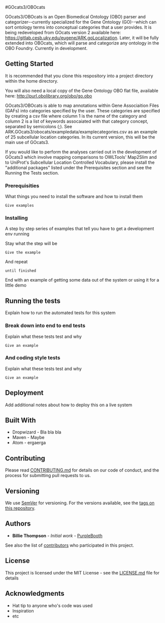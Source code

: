 #GOcats3/OBOcats

GOcats3/OBOcats is an Open Biomedical Ontology (OBO) parser and categorizer--currently specialized for the Gene Ontology (GO)--which can sort ontology terms into conceptual categories that a user provides. It is being redeveloped from GOcats version 2 available here: https://gitlab.cesb.uky.edu/eugene/ARK.goLocalization. Later, it will be fully extended into OBOcats, which will parse and categorize any ontology in the OBO Foundry.
Currently in development.

## Getting Started

It is recommended that you clone this respository into a project directory within the home directory. 

You will also need a local copy of the Gene Ontology OBO flat file, available here: http://purl.obolibrary.org/obo/go.obo

GOcats3/OBOcats is able to map annotations within Gene Associaition Files (GAFs) into categories specified by the user. These categories are specified by creating a csv file where column 1 is the name of the category and column 2 is a list of keywords assocaiated with that category concept, separated by semicolons (;). See ARK.GOcats3/obocats/exampledata/examplecategories.csv as an example of 25 subcellular location categories. In its current version, this will be the main use of GOcats3. 

If you would like to perform the analyses carried out in the development of GOcats3 which involve mapping comparisons to OWLTools' Map2Slim and to UniProt's Subcellular Location Controlled Vocabulary, please install the "additional packages" listed under the Prerequisites section and see the Running the Tests section.

### Prerequisities

What things you need to install the software and how to install them

```
Give examples
```

### Installing

A step by step series of examples that tell you have to get a development env running

Stay what the step will be

```
Give the example
```

And repeat

```
until finished
```

End with an example of getting some data out of the system or using it for a little demo

## Running the tests

Explain how to run the automated tests for this system

### Break down into end to end tests

Explain what these tests test and why

```
Give an example
```

### And coding style tests

Explain what these tests test and why

```
Give an example
```

## Deployment

Add additional notes about how to deploy this on a live system

## Built With

* Dropwizard - Bla bla bla
* Maven - Maybe
* Atom - ergaerga

## Contributing

Please read [CONTRIBUTING.md](CONTRIBUTING.md) for details on our code of conduct, and the process for submitting pull requests to us.

## Versioning

We use [SemVer](http://semver.org/) for versioning. For the versions available, see the [tags on this repository](https://github.com/your/project/tags). 

## Authors

* **Billie Thompson** - *Initial work* - [PurpleBooth](https://github.com/PurpleBooth)

See also the list of [contributors](https://github.com/your/project/contributors) who participated in this project.

## License

This project is licensed under the MIT License - see the [LICENSE.md](LICENSE.md) file for details

## Acknowledgments

* Hat tip to anyone who's code was used
* Inspiration
* etc
